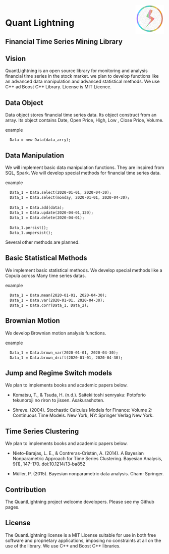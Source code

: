 <img src="https://github.com/jirotubuyaki/QuantJet/blob/master/images/lightning_only_2.png" align="right" width="18%">  

# Quant Lightning  
## Financial Time Series Mining Library

## Vision  
QuantLightning is an open source library for monitoring and analysis financial time series in the stock market. we plan to develop functions like an advanced data manipulation and advanced statistical methods. We use C++ ad Boost C++ Library. License is MIT Licence.


## Data Object  
Data object stores financial time series data. Its object construct from an array. Its object contains Date, Open Price, High, Low , Close Price, Volume.

example	

```
  Data = new Data(data_arry);
```					
				

## Data Manipulation  
We will implement basic data manipulation functions. They are inspired from SQL, Spark. We will develop special methods for financial time series data.

example

```					
  Data_1 = Data.select(2020-01-01, 2020-04-30);
  Data_1 = Data.select(monday, 2020-01-01, 2020-04-30);

  Data_1 = Data.add(data);
  Data_1 = Data.update(2020-04-01,120);
  Data_1 = Data.delete(2020-04-01);

  Data_1.persist();
  Data_1.unpersist();
```					
				
Several other methods are planned.



## Basic Statistical Methods  
We implement basic statistical methods. We develop special methods like a Copula across Many time series datas.

example

```					
  Data_1 = Data.mean(2020-01-01, 2020-04-30);
  Data_1 = Data.var(2020-01-01, 2020-04-30);
  Data_1 = Data.corr(Data_1, Data_2);
```					
				

## Brownian Motion  
We develop Brownian motion analysis functions.

example

```					
  Data_1 = Data.brown_var(2020-01-01, 2020-04-30);
  Data_1 = Data.brown_drift(2020-01-01, 2020-04-30);
```					
				

## Jump and Regime Switch models  
We plan to implements books and academic papers below.


* Komatsu, T., & Tsuda, H. (n.d.). Saiteki toshi senryaku: Potoforio tekunoroji no riron to jissen. Asakurashoten.  

* Shreve. (2004). Stochastic Calculus Models for Finance: Volume 2: Continuous Time Models. New York, NY: Springer Verlag New York.  

## Time Series Clustering  
We plan to implements books and academic papers below.


* Nieto-Barajas, L. E., & Contreras-Cristán, A. (2014). A Bayesian Nonparametric Approach for Time Series Clustering. Bayesian Analysis, 9(1), 147-170. doi:10.1214/13-ba852  

* Müller, P. (2015). Bayesian nonparametric data analysis. Cham: Springer.  

## Contribution  
The QuantLightning project welcome developers. Please see my Github pages.


## License  
 The QuantLightning license is a MIT License suitable for use in both free software and proprietary applications, imposing no constraints at all on the use of the library. We use C++ and Boost C++ libraries.
